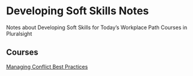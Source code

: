 # Developing Soft Skills Notes

Notes about Developing Soft Skills for Today’s Workplace Path Courses in Pluralsight

## Courses

[Managing Conflict Best Practices](https://github.com/amartellram/developing-soft-skills-notes/blob/main/ManagingConflict.md)

